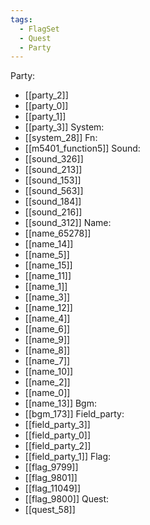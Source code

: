 ```yaml
---
tags:
  - FlagSet
  - Quest
  - Party
---
```

Party:
- [[party_2]]
- [[party_0]]
- [[party_1]]
- [[party_3]]
System:
- [[system_28]]
Fn:
- [[m5401_function5]]
Sound:
- [[sound_326]]
- [[sound_213]]
- [[sound_153]]
- [[sound_563]]
- [[sound_184]]
- [[sound_216]]
- [[sound_312]]
Name:
- [[name_65278]]
- [[name_14]]
- [[name_5]]
- [[name_15]]
- [[name_11]]
- [[name_1]]
- [[name_3]]
- [[name_12]]
- [[name_4]]
- [[name_6]]
- [[name_9]]
- [[name_8]]
- [[name_7]]
- [[name_10]]
- [[name_2]]
- [[name_0]]
- [[name_13]]
Bgm:
- [[bgm_173]]
Field_party:
- [[field_party_3]]
- [[field_party_0]]
- [[field_party_2]]
- [[field_party_1]]
Flag:
- [[flag_9799]]
- [[flag_9801]]
- [[flag_11049]]
- [[flag_9800]]
Quest:
- [[quest_58]]
